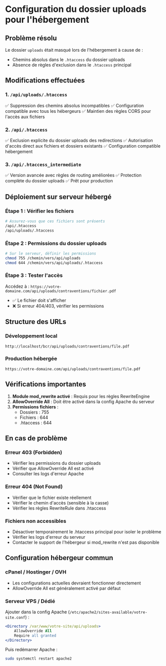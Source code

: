 # Configuration du dossier uploads pour l'hébergement

## Problème résolu
Le dossier `uploads` était masqué lors de l'hébergement à cause de :
- Chemins absolus dans le `.htaccess` du dossier uploads
- Absence de règles d'exclusion dans le `.htaccess` principal

## Modifications effectuées

### 1. `/api/uploads/.htaccess`
✅ Suppression des chemins absolus incompatibles
✅ Configuration compatible avec tous les hébergeurs
✅ Maintien des règles CORS pour l'accès aux fichiers

### 2. `/api/.htaccess`
✅ Exclusion explicite du dossier uploads des redirections
✅ Autorisation d'accès direct aux fichiers et dossiers existants
✅ Configuration compatible hébergement

### 3. `/api/.htaccess_intermediate`
✅ Version avancée avec règles de routing améliorées
✅ Protection complète du dossier uploads
✅ Prêt pour production

## Déploiement sur serveur hébergé

### Étape 1 : Vérifier les fichiers
```bash
# Assurez-vous que ces fichiers sont présents
/api/.htaccess
/api/uploads/.htaccess
```

### Étape 2 : Permissions du dossier uploads
```bash
# Sur le serveur, définir les permissions
chmod 755 /chemin/vers/api/uploads
chmod 644 /chemin/vers/api/uploads/.htaccess
```

### Étape 3 : Tester l'accès
Accédez à : `https://votre-domaine.com/api/uploads/contraventions/fichier.pdf`
- ✅ Le fichier doit s'afficher
- ❌ Si erreur 404/403, vérifier les permissions

## Structure des URLs

### Développement local
```
http://localhost/bcr/api/uploads/contraventions/file.pdf
```

### Production hébergée
```
https://votre-domaine.com/api/uploads/contraventions/file.pdf
```

## Vérifications importantes

1. **Module mod_rewrite activé** : Requis pour les règles RewriteEngine
2. **AllowOverride All** : Doit être activé dans la config Apache du serveur
3. **Permissions fichiers** : 
   - Dossiers : 755
   - Fichiers : 644
   - .htaccess : 644

## En cas de problème

### Erreur 403 (Forbidden)
- Vérifier les permissions du dossier uploads
- Vérifier que AllowOverride All est activé
- Consulter les logs d'erreur Apache

### Erreur 404 (Not Found)
- Vérifier que le fichier existe réellement
- Vérifier le chemin d'accès (sensible à la casse)
- Vérifier les règles RewriteRule dans .htaccess

### Fichiers non accessibles
- Désactiver temporairement le .htaccess principal pour isoler le problème
- Vérifier les logs d'erreur du serveur
- Contacter le support de l'hébergeur si mod_rewrite n'est pas disponible

## Configuration hébergeur commun

### cPanel / Hostinger / OVH
- Les configurations actuelles devraient fonctionner directement
- AllowOverride All est généralement activé par défaut

### Serveur VPS / Dédié
Ajouter dans la config Apache (`/etc/apache2/sites-available/votre-site.conf`) :
```apache
<Directory /var/www/votre-site/api/uploads>
    AllowOverride All
    Require all granted
</Directory>
```

Puis redémarrer Apache :
```bash
sudo systemctl restart apache2
```
